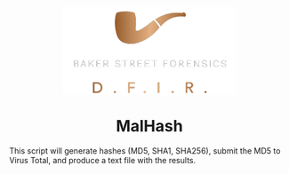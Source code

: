 <div align="center">
 <img style="padding:0;vertical-align:bottom;" height="158" width="311" src="BSF.png"/>
 <p>
  <h1>
   MalHash
  </h1>
 </p>

</div>
This script will generate hashes (MD5, SHA1, SHA256), submit the MD5 to Virus Total, and produce a text file with the results.
